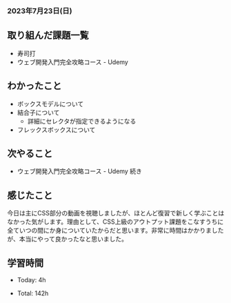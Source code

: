 ### 2023年7月23日(日)

## 取り組んだ課題一覧

- 寿司打
- ウェブ開発入門完全攻略コース - Udemy

## わかったこと

- ボックスモデルについて
- 結合子について
  - 詳細にセレクタが指定できるようになる
- フレックスボックスについて

## 次やること

- ウェブ開発入門完全攻略コース - Udemy 続き

## 感じたこと

今日は主にCSS部分の動画を視聴しましたが、ほとんど復習で新しく学ぶことはなかった気がします。理由として、CSS上級のアウトプット課題をこなすうちに全ていつの間にか身についていたからだと思います。非常に時間はかかりましたが、本当にやって良かったなと思いました。

## 学習時間

- Today: 4h

- Total: 142h